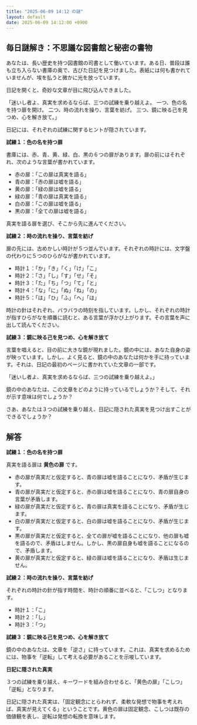 ```yaml
---
title: "2025-06-09 14:12 の謎"
layout: default
date: 2025-06-09 14:12:00 +0900
---
```

## 毎日謎解き：不思議な図書館と秘密の書物

あなたは、長い歴史を持つ図書館の司書として働いています。ある日、普段は誰も立ち入らない書庫の奥で、古びた日記を見つけました。表紙には何も書かれていませんが、埃を払うと微かに光を放っています。

日記を開くと、奇妙な文章が目に飛び込んできました。

「迷いし者よ、真実を求めるならば、三つの試練を乗り越えよ。
一つ、色の名を持つ扉を開け。
二つ、時の流れを操り、言葉を紡げ。
三つ、鏡に映る己を見つめ、心を解き放て。」

日記には、それぞれの試練に関するヒントが隠されています。

**試練１：色の名を持つ扉**

書庫には、赤、青、黄、緑、白、黒の６つの扉があります。扉の前にはそれぞれ、次のような言葉が書かれています。

*   赤の扉：「この扉は真実を語る」
*   青の扉：「赤の扉は嘘を語る」
*   黄の扉：「緑の扉は嘘を語る」
*   緑の扉：「青の扉は真実を語る」
*   白の扉：「この扉は嘘を語る」
*   黒の扉：「全ての扉は嘘を語る」

真実を語る扉を選び、そこから先に進んでください。

**試練２：時の流れを操り、言葉を紡げ**

扉の先には、古めかしい時計が５つ並んでいます。それぞれの時計には、文字盤の代わりに５つのひらがなが書かれています。

*   時計１：「か」「き」「く」「け」「こ」
*   時計２：「さ」「し」「す」「せ」「そ」
*   時計３：「た」「ち」「つ」「て」「と」
*   時計４：「な」「に」「ぬ」「ね」「の」
*   時計５：「は」「ひ」「ふ」「へ」「ほ」

時計の針はそれぞれ、バラバラの時刻を指しています。しかし、それぞれの時計が指すひらがなを順番に読むと、ある言葉が浮かび上がります。その言葉を声に出して読んでください。

**試練３：鏡に映る己を見つめ、心を解き放て**

言葉を唱えると、目の前に大きな鏡が現れました。鏡の中には、あなた自身の姿が映っています。しかし、よく見ると、鏡の中のあなたは何かを手に持っています。それは、日記の最初のページに書かれていた文章の一部です。

「迷いし者よ、真実を求めるならば、三つの試練を乗り越えよ。」

鏡の中のあなたは、この文章をどのように持っているでしょうか？そして、それが示す意味は何でしょうか？

さあ、あなたは３つの試練を乗り越え、日記に隠された真実を見つけ出すことができるでしょうか？

## 解答

**試練１：色の名を持つ扉**

真実を語る扉は **黄色の扉** です。

*   赤の扉が真実だと仮定すると、青の扉は嘘を語ることになり、矛盾が生じます。
*   青の扉が真実だと仮定すると、赤の扉は嘘を語ることになり、青の扉自身の言葉が矛盾します。
*   緑の扉が真実だと仮定すると、青の扉は真実を語ることになり、矛盾が生じます。
*   白の扉が真実だと仮定すると、白の扉は嘘を語ることになり、矛盾が生じます。
*   黒の扉が真実だと仮定すると、全ての扉が嘘を語ることになり、他の扉も嘘を語るので、矛盾はしません。しかし、黒の扉自身も嘘を語ることになるので、矛盾します。
*   黄の扉が真実だと仮定すると、緑の扉は嘘を語ることになり、矛盾は生じません。

**試練２：時の流れを操り、言葉を紡げ**

それぞれの時計の針が指す時間を、時計の順番に並べると、「こしつ」となります。

*   時計１：「こ」
*   時計２：「し」
*   時計３：「つ」

**試練３：鏡に映る己を見つめ、心を解き放て**

鏡の中のあなたは、文章を「逆さ」に持っています。これは、真実を求めるためには、物事を「逆転」して考える必要があることを示唆しています。

**日記に隠された真実**

３つの試練を乗り越え、キーワードを組み合わせると、「黄色の扉」「こしつ」「逆転」となります。

日記に隠された真実は、「固定観念にとらわれず、柔軟な発想で物事を考えれば、真実が見えてくる」ということです。黄色の扉は固定観念、こしつは既存の価値観を表し、逆転は発想の転換を意味します。
